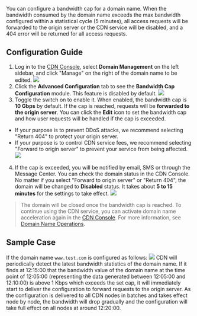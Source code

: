 You can configure a bandwidth cap for a domain name. When the bandwidth consumed by the domain name exceeds the max bandwidth configured within a statistical cycle (5 minutes), all access requests will be forwarded to the origin server or the CDN service will be disabled, and a 404 error will be returned for all access requests.

## Configuration Guide
1. Log in to the [CDN Console](https://console.cloud.tencent.com/cdn), select **Domain Management** on the left sidebar, and click "Manage" on the right of the domain name to be edited.
![](https://main.qcloudimg.com/raw/51af095ddcf92672ea290ce96c511b95.jpg)
2. Click the **Advanced Configuration** tab to see the **Bandwidth Cap Configuration** module. This feature is disabled by default.
![](https://main.qcloudimg.com/raw/5fbfd42e5dd7a0e8dcf4453e488ee373.png)
3. Toggle the switch on to enable it. When enabled, the bandwidth cap is **10 Gbps** by default. If the cap is reached, requests will be **forwarded to the origin server**. You can click the **Edit** icon to set the bandwidth cap and how user requests will be handled if the cap is exceeded.
- If your purpose is to prevent DDoS attacks, we recommend selecting "Return 404" to protect your origin server.
- If your purpose is to control CDN service fees, we recommend selecting "Forward to origin server" to prevent your service from being affected.
![](https://main.qcloudimg.com/raw/d0d18e7f971358cee9fc8e30f279d972.jpg)
4. If the cap is exceeded, you will be notified by email, SMS or through the Message Center. You can check the domain status in the CDN Console. No matter if you select "Forward to origin server" or "Return 404", the domain will be changed to **Disabled** status. It takes about **5 to 15 minutes** for the settings to take effect.
![](https://main.qcloudimg.com/raw/55d11b507196c42184ce19fcc699ca0c/limit2.png)
> The domain will be closed once the bandwidth cap is reached. To continue using the CDN service, you can activate domain name acceleration again in the [CDN Console](https://console.cloud.tencent.com/cdn). For more information, see [Domain Name Operations](https://intl.cloud.tencent.com/doc/product/228/5736).

## Sample Case
If the domain name `www.test.com` is configured as follows:
![](https://main.qcloudimg.com/raw/0bcccaa37b05aa14a3eb47f290fe84fa.png)
CDN will periodically detect the latest bandwidth statistics of the domain name. If it finds at 12:15:00 that the bandwidth value of the domain name at the time point of 12:05:00 (representing the data generated between 12:05:00 and 12:10:00) is above 1 Kbps which exceeds the set cap, it will immediately start to deliver the configuration to forward requests to the origin server. As the configuration is delivered to all CDN nodes in batches and takes effect node by node, the bandwidth will drop gradually and the configuration will take full effect on all nodes at around 12:20:00.
